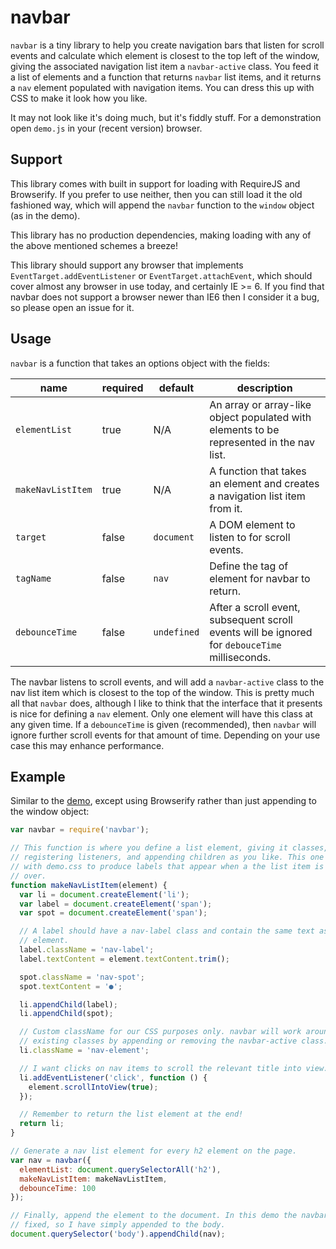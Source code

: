 # navbar

`navbar` is a tiny library to help you create navigation bars that listen for
scroll events and calculate which element is closest to the top left of the
window, giving the associated navigation list item a `navbar-active` class.
You feed it a list of elements and a function that returns `navbar` list items,
and it returns a `nav` element populated with navigation items. You can dress
this up with CSS to make it look how you like.

It may not look like it's doing much, but it's fiddly stuff. For a demonstration
open `demo.js` in your (recent version) browser.

## Support

This library comes with built in support for loading with RequireJS and
Browserify. If you prefer to use neither, then you can still load it the old
fashioned way, which will append the `navbar` function to the `window` object
(as in the demo).

This library has no production dependencies, making loading with any of the
above mentioned schemes a breeze!

This library should support any browser that implements
`EventTarget.addEventListener` or `EventTarget.attachEvent`, which should cover
almost any browser in use today, and certainly IE >= 6. If you find that navbar
does not support a browser newer than IE6 then I consider it a bug, so please
open an issue for it.

## Usage

`navbar` is a function that takes an options object with the fields:

| name | required | default | description |
| ---- | -------- | ------- | ----------- |
| `elementList` | true | N/A | An array or array-like object populated with elements to be represented in the nav list. |
| `makeNavListItem` | true | N/A | A function that takes an element and creates a navigation list item from it. |
| `target` | false | `document` | A DOM element to listen to for scroll events. |
| `tagName` | false | `nav` | Define the tag of element for navbar to return. |
| `debounceTime` | false | `undefined` | After a scroll event, subsequent scroll events will be ignored for `debouceTime` milliseconds. |

The navbar listens to scroll events, and will add a `navbar-active` class to the
nav list item which is closest to the top of the window. This is pretty much all
that `navbar` does, although I like to think that the interface that it presents
is nice for defining a `nav` element. Only one element will have this class at
any given time. If a `debounceTime` is given (recommended), then `navbar` will
ignore further scroll events for that amount of time. Depending on your use case
this may enhance performance.


## Example

Similar to the [demo](/demo), except using Browserify rather than just appending
to the window object:

```javascript
var navbar = require('navbar');

// This function is where you define a list element, giving it classes,
// registering listeners, and appending children as you like. This one couples
// with demo.css to produce labels that appear when a the list item is hovered
// over.
function makeNavListItem(element) {
  var li = document.createElement('li');
  var label = document.createElement('span');
  var spot = document.createElement('span');

  // A label should have a nav-label class and contain the same text as the
  // element.
  label.className = 'nav-label';
  label.textContent = element.textContent.trim();

  spot.className = 'nav-spot';
  spot.textContent = '●';

  li.appendChild(label);
  li.appendChild(spot);

  // Custom className for our CSS purposes only. navbar will work around
  // existing classes by appending or removing the navbar-active class.
  li.className = 'nav-element';

  // I want clicks on nav items to scroll the relevant title into view.
  li.addEventListener('click', function () {
    element.scrollIntoView(true);
  });

  // Remember to return the list element at the end!
  return li;
}

// Generate a nav list element for every h2 element on the page.
var nav = navbar({
  elementList: document.querySelectorAll('h2'),
  makeNavListItem: makeNavListItem,
  debounceTime: 100
});

// Finally, append the element to the document. In this demo the navbar is
// fixed, so I have simply appended to the body.
document.querySelector('body').appendChild(nav);
```
